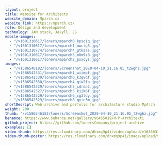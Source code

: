 ```yaml
---
layout: project
title: Website for Architects
website_domain: Mparch.cz
website_link: https://mparch.cz/
role: Design and development
technology: JAM stack, Jekyll, JS
mobile-images:
  - "/v1601310617/loners/mparch0_kpsc1q.jpg"
  - "/v1601310617/loners/mparch1_uwclg3.jpg"
  - "/v1601310774/loners/mparch4_gtkzas.jpg"
  - "/v1601310617/loners/mparch3_m0o9z8.jpg"
  - "/v1601310617/loners/mparch2_pxxcys.jpg"
images:
  - "/v1586546182/loners/Screenshot_2020-04-10_21.16.05_t2wghz.jpg"
  - "/v1586542331/loners/mparch1_wiimpf.jpg"
  - "/v1586542330/loners/mparch0_k3qvqf.jpg"
  - "/v1586542330/loners/mparch4_giw2fp.jpg"
  - "/v1586542329/loners/mparch5_xdrma2.jpg"
  - "/v1586542327/loners/mparch3_kjik8f.jpg"
  - "/v1586542329/loners/mparch6_cg3tdy.jpg"
  - "/v1586542329/loners/mparch8_gyic3m.jpg"
shortDesript: Web archive and porfolio for architecture studio MpArch
weight: 200
thumb: "/v1586546182/loners/Screenshot_2020-04-10_21.16.05_t2wghz.jpg"
behance: https://www.behance.net/gallery/96465019/M-P-Architekti
github_project: https://github.com/lonersCompany/project-archive
examples: []
video-thumb: https://res.cloudinary.com/dhxmg9p4i/video/upload/v1636033389/loners/mparch-2.mp4
video-thumb-poster: https://res.cloudinary.com/dhxmg9p4i/image/upload/v1635853609/loners/mp-arch.jpg
---
```

